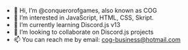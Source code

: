 - 👋 Hi, I’m @conquerorofgames, also known as COG
- 👀 I’m interested in JavaScript, HTML, CSS, Skript.
- 🌱 I’m currently learning Discord.js v13
- 💞️ I’m looking to collaborate on Discord.js projects
- 📫 You can reach me by email: cog-business@hotmail.com

